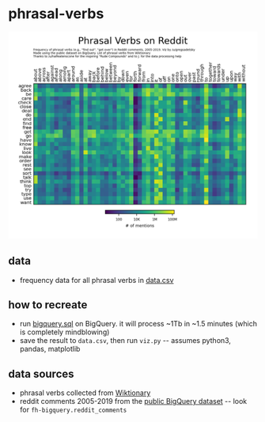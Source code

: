 # phrasal-verbs

![output](output.png)

## data

- frequency data for all phrasal verbs in [data.csv](data.csv)

## how to recreate

- run [bigquery.sql](bigquery.sql) on BigQuery. it will process ~1Tb in ~1.5 minutes (which is completely mindblowing)
- save the result to `data.csv`, then run `viz.py` -- assumes python3, pandas, matplotlib

## data sources

- phrasal verbs collected from [Wiktionary](https://en.wiktionary.org/w/index.php?title=Category:English_phrasal_verbs)
- reddit comments 2005-2019 from the [public BigQuery dataset](https://cloud.google.com/bigquery/public-data)
-- look for `fh-bigquery.reddit_comments`
